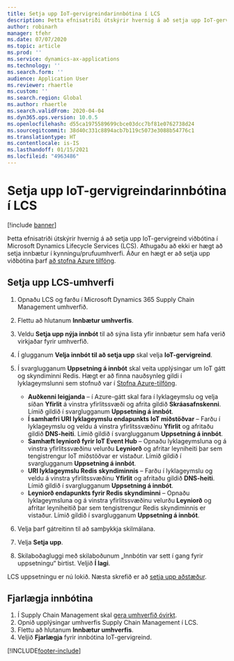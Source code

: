 ```yaml
---
title: Setja upp IoT-gervigreindarinnbótina í LCS
description: Þetta efnisatriði útskýrir hvernig á að setja upp IoT-gervigreind viðbótina í Microsoft Dynamics Lifecycle Services (LCS).
author: robinarh
manager: tfehr
ms.date: 07/07/2020
ms.topic: article
ms.prod: ''
ms.service: dynamics-ax-applications
ms.technology: ''
ms.search.form: ''
audience: Application User
ms.reviewer: rhaertle
ms.custom: ''
ms.search.region: Global
ms.author: rhaertle
ms.search.validFrom: 2020-04-04
ms.dyn365.ops.version: 10.0.5
ms.openlocfilehash: d55ca1975589699cbce03dcc7bf81e0762738d24
ms.sourcegitcommit: 38d40c331c8894acb7b119c5073e3088b54776c1
ms.translationtype: HT
ms.contentlocale: is-IS
ms.lasthandoff: 01/15/2021
ms.locfileid: "4963486"
---
```

# <a name="install-the-iot-intelligence-add-in-in-lcs"></a>Setja upp IoT-gervigreindarinnbótina í LCS

[!include [banner](../../includes/banner.md)]

Þetta efnisatriði útskýrir hvernig á að setja upp IoT-gervigreind viðbótina í Microsoft Dynamics Lifecycle Services (LCS). Athugaðu að ekki er hægt að setja innbætur í kynningu/prufuumhverfi. Áður en hægt er að setja upp viðbótina þarf [að stofna Azure tilföng](iot-azure-setup.md).

## <a name="set-up-the-lcs-environment"></a>Setja upp LCS-umhverfi

1. Opnaðu LCS og farðu í Microsoft Dynamics 365 Supply Chain Management umhverfið.
2. Flettu að hlutanum **Innbætur umhverfis**.
3. Veldu **Setja upp nýja innbót** til að sýna lista yfir innbætur sem hafa verið virkjaðar fyrir umhverfið.
4. Í glugganum **Velja innbót til að setja upp** skal velja **IoT-gervigreind**.
5. Í svarglugganum **Uppsetning á innbót** skal veita upplýsingar um IoT gátt og skyndiminni Redis. Hægt er að finna nauðsynleg gildi í lyklageymslunni sem stofnuð var í [Stofna Azure-tilföng](iot-azure-setup.md).

    + **Auðkenni leigjanda** – í Azure-gátt skal fara í lyklageymslu og velja síðan **Yfirlit** á vinstra yfirlitssvæði og afrita gildið **Skráasafnskenni**. Límið gildið í svarglugganum **Uppsetning á innbót**.
    + **Í samhæfri URI lyklageymslu endapunkts IoT miðstöðvar** – Farðu í lyklageymslu og veldu á vinstra yfirlitssvæðinu **Yfirlit** og afritaðu gildið **DNS-heiti**. Límið gildið í svarglugganum **Uppsetning á innbót**.
    + **Samhæft leyniorð fyrir IoT Event Hub** – Opnaðu lyklageymsluna og á vinstra yfirlitssvæðinu velurðu **Leyniorð** og afritar leyniheiti þar sem tengistrengur IoT miðstöðvar er vistaður. Límið gildið í svarglugganum **Uppsetning á innbót**.
    + **URI lyklageymslu Redis skyndiminnis** – Farðu í lyklageymslu og veldu á vinstra yfirlitssvæðinu **Yfirlit** og afritaðu gildið **DNS-heiti**. Límið gildið í svarglugganum **Uppsetning á innbót**.
    + **Leyniorð endapunkts fyrir Redis skyndiminni** – Opnaðu lyklageymsluna og á vinstra yfirlitssvæðinu velurðu **Leyniorð** og afritar leyniheitið þar sem tengistrengur Redis skyndiminnis er vistaður. Límið gildið í svarglugganum **Uppsetning á innbót**.

6. Velja þarf gátreitinn til að samþykkja skilmálana.
7. Velja **Setja upp**.
8. Skilaboðagluggi með skilaboðunum „Innbótin var sett í gang fyrir uppsetningu“ birtist. Veljið **Í lagi**.

LCS uppsetningu er nú lokið. Næsta skrefið er að [setja upp aðstæður](iot-scenario-setup.md).

## <a name="uninstall-the-add-in"></a><a id="uninstall-addin"></a>Fjarlægja innbótina

1. Í Supply Chain Management skal [gera umhverfið óvirkt](iot-scenario-setup.md#disable-a-scenario).
2. Opnið upplýsingar umhverfis Supply Chain Management í LCS.
3. Flettu að hlutanum **Innbætur umhverfis**.
4. Veljið **Fjarlægja** fyrir innbótina IoT-gervigreind.


[!INCLUDE[footer-include](../../includes/footer-banner.md)]
